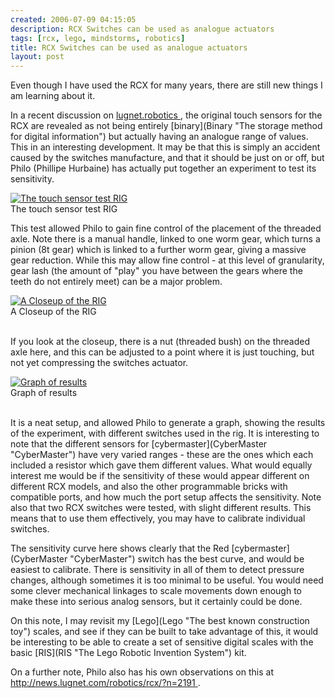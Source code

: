 ```yaml
---
created: 2006-07-09 04:15:05
description: RCX Switches can be used as analogue actuators
tags: [rcx, lego, mindstorms, robotics]
title: RCX Switches can be used as analogue actuators
layout: post
---
```

 <p>
  Even though I have used the RCX for many years, there are still new things I am learning about it.
 </p>
 <p>
  In a recent discussion on
  <a href="http://news.lugnet.com/robotics" >
   lugnet.robotics
  </a>
  , the original touch sensors for the RCX are revealed as not being entirely
  [binary](Binary "The storage method for digital information")
  but actually having an analogue range of values. This in an interesting development. It may be that this is simply an accident caused by the switches manufacture, and that it should be just on or off, but Philo (Phillipe Hurbaine) has actually put together an experiment to test its sensitivity.
 </p>
 <div style=" width:702px;">
  <a href="http://www.brickshelf.com/cgi-bin/gallery.cgi?i=514060" title="The touch sensor test RIG">
   <img alt="The touch sensor test RIG" class="regImage pluginImg" src="http://www.brickshelf.com/gallery/Philo/Touch/touchtest1.jpg" title="The touch sensor test RIG"/>
  </a>
  <div class="mini" style="width:700px;">
   <div class="thumbcaption">
    The touch sensor test RIG
   </div>
  </div>
 </div>
 <p>
  This test allowed Philo to gain fine control of the placement of the threaded axle. Note there is a manual handle, linked to one worm gear, which turns a pinion (8t gear) which is linked to a further worm gear, giving a massive gear reduction. While this may allow fine control - at this level of granularity, gear lash (the amount of "play" you have between the gears where the teeth do not entirely meet) can be a major problem.
 </p>
 <div style=" width:702px;">
  <a href="http://www.brickshelf.com/cgi-bin/gallery.cgi?i=514058" title="A Closeup of the RIG">
   <img alt="A Closeup of the RIG" class="regImage pluginImg" src="http://www.brickshelf.com/gallery/Philo/Touch/touchtest2.jpg" title="A Closeup of the RIG"/>
  </a>
  <div class="mini" style="width:700px;">
   <div class="thumbcaption">
    A Closeup of the RIG
   </div>
  </div>
 </div>
 <p>
  <br/>
  If you look at the closeup, there is a nut (threaded bush) on the threaded axle here, and this can be adjusted to a point where it is just touching, but not yet compressing the switches actuator.
 </p>
 <div style=" width:673px;">
  <a href="http://www.brickshelf.com/cgi-bin/gallery.cgi?i=514059" title="Graph of results">
   <img alt="Graph of results" class="regImage pluginImg" src="http://www.brickshelf.com/gallery/Philo/Touch/resist_vs_displ.gif" title="Graph of results"/>
  </a>
  <div class="mini" style="width:671px;">
   <div class="thumbcaption">
    Graph of results
   </div>
  </div>
 </div>
 <p>
  <br/>
  It is a neat setup, and allowed Philo to generate a graph, showing the results of the experiment, with different switches used in the rig. It is interesting to note that the different sensors for
  [cybermaster](CyberMaster "CyberMaster")
  have very varied ranges - these are the ones which each included a resistor which gave them different values. What would equally interest me would be if the sensitivity of these would appear different on different RCX models, and also the other programmable bricks with compatible ports, and how much the port setup affects the sensitivity. Note also that two RCX switches were tested, with slight different results. This means that to use them effectively, you may have to calibrate individual switches.
 </p>
 <p>
  The sensitivity curve here shows clearly that the Red
  [cybermaster](CyberMaster "CyberMaster")
  switch has the best curve, and would be easiest to calibrate. There is sensitivity in all of them to detect pressure changes, although sometimes it is too minimal to be useful. You would need some clever mechanical linkages to scale movements down enough to make these into serious analog sensors, but it certainly could be done.
 </p>
 <p>
  On this note, I may revisit my
  [Lego](Lego "The best known construction toy")
  scales, and see if they can be built to take advantage of this, it would be interesting to be able to create a set of sensitive digital scales with the basic
  [RIS](RIS "The Lego Robotic Invention System")
  kit.
 </p>
 <p>
  On a further note, Philo also has his own observations on this at
  <a href="http://news.lugnet.com/robotics/rcx/?n=2191" >
   http://news.lugnet.com/robotics/rcx/?n=2191
  </a>.</p>